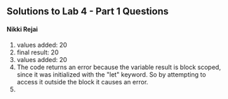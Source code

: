 ## Solutions to Lab 4 - Part 1 Questions
#### Nikki Rejai

1. values added:  20
2. final result:  20
3. values added:  20
4. The code returns an error because the variable result is block scoped, since it was initialized with the "let" keyword. So by attempting to access it outside the block it causes an error.
5. 